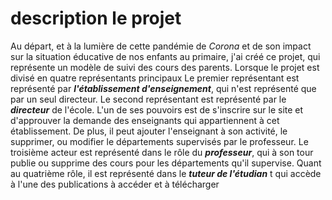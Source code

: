 # description le projet 
Au départ, et à la lumière de cette pandémie de *Corona* et de son impact sur la situation éducative de nos enfants au primaire, j'ai créé ce projet, qui représente un modèle de suivi des cours des parents. Lorsque le projet est divisé en quatre représentants principaux Le premier représentant est représenté par ***l'établissement d'enseignement***, qui n'est représenté que par un seul directeur. Le second représentant est représenté par le ***directeur*** de l'école. L'un de ses pouvoirs est de s'inscrire sur le site et d'approuver la demande des enseignants qui appartiennent à cet établissement. De plus, il peut ajouter l'enseignant à son activité, le supprimer, ou modifier le départements supervisés par le professeur. Le troisième acteur est représenté dans le rôle du ***professeur***, qui à son tour publie ou supprime des cours pour les départements qu'il supervise. Quant au quatrième rôle, il est représenté dans le ***tuteur de l'étudian*** t qui accède à l'une des publications à accéder et à télécharger

